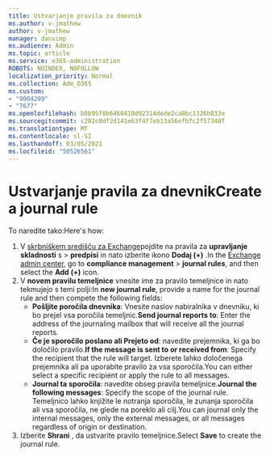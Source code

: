 ```yaml
---
title: Ustvarjanje pravila za dnevnik
ms.author: v-jmathew
author: v-jmathew
manager: dansimp
ms.audience: Admin
ms.topic: article
ms.service: o365-administration
ROBOTS: NOINDEX, NOFOLLOW
localization_priority: Normal
ms.collection: Adm_O365
ms.custom:
- "9004299"
- "7677"
ms.openlocfilehash: b0b95f8b6460418d92314dede2ca8bc1326b033e
ms.sourcegitcommit: c202c0df2d141e63f4f7eb13a56efbfc2f57348f
ms.translationtype: MT
ms.contentlocale: sl-SI
ms.lasthandoff: 03/05/2021
ms.locfileid: "50526561"
---
```

# <a name="create-a-journal-rule"></a><span data-ttu-id="3af71-102">Ustvarjanje pravila za dnevnik</span><span class="sxs-lookup"><span data-stu-id="3af71-102">Create a journal rule</span></span>

<span data-ttu-id="3af71-103">To naredite tako:</span><span class="sxs-lookup"><span data-stu-id="3af71-103">Here's how:</span></span>

1. <span data-ttu-id="3af71-104">V [skrbniškem središču za Exchange](https://go.microsoft.com/fwlink/p/?linkid=2059104)pojdite na pravila za **upravljanje skladnosti** s  >  **predpisi** in nato izberite ikono **Dodaj (+)** .</span><span class="sxs-lookup"><span data-stu-id="3af71-104">In the [Exchange admin center](https://go.microsoft.com/fwlink/p/?linkid=2059104), go to **compliance management** > **journal rules**, and then select the **Add (+)** icon.</span></span>
2. <span data-ttu-id="3af71-105">V **novem pravilu temeljnice** vnesite ime za pravilo temeljnice in nato tekmujejo s temi polji:</span><span class="sxs-lookup"><span data-stu-id="3af71-105">In **new journal rule**, provide a name for the journal rule and then compete the following fields:</span></span>  
    - <span data-ttu-id="3af71-106">**Pošljite poročila dnevnika**: Vnesite naslov nabiralnika v dnevniku, ki bo prejel vsa poročila temeljnic.</span><span class="sxs-lookup"><span data-stu-id="3af71-106">**Send journal reports to**: Enter the address of the journaling mailbox that will receive all the journal reports.</span></span>  
    - <span data-ttu-id="3af71-107">**Če je sporočilo poslano ali Prejeto od**: navedite prejemnika, ki ga bo določilo pravilo.</span><span class="sxs-lookup"><span data-stu-id="3af71-107">**If the message is sent to or received from**: Specify the recipient that the rule will target.</span></span> <span data-ttu-id="3af71-108">Izberete lahko določenega prejemnika ali pa uporabite pravilo za vsa sporočila.</span><span class="sxs-lookup"><span data-stu-id="3af71-108">You can either select a specific recipient or apply the rule to all messages.</span></span>  
    - <span data-ttu-id="3af71-109">**Journal ta sporočila**: navedite obseg pravila temeljnice.</span><span class="sxs-lookup"><span data-stu-id="3af71-109">**Journal the following messages**: Specify the scope of the journal rule.</span></span> <span data-ttu-id="3af71-110">Temeljnico lahko knjižite le notranja sporočila, le zunanja sporočila ali vsa sporočila, ne glede na poreklo ali cilj.</span><span class="sxs-lookup"><span data-stu-id="3af71-110">You can journal only the internal messages, only the external messages, or all messages regardless of origin or destination.</span></span>
3. <span data-ttu-id="3af71-111">Izberite **Shrani** , da ustvarite pravilo temeljnice.</span><span class="sxs-lookup"><span data-stu-id="3af71-111">Select **Save** to create the journal rule.</span></span>
